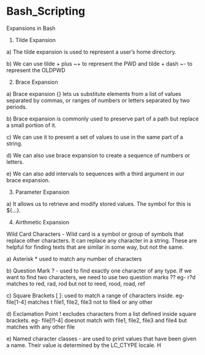 # Bash_Scripting
Expansions in  Bash

1. Tilde Expansion 

a)  The tilde expansion is used to represent a user’s home directory.

b)  We can use tilde + plus  ~+ to represent the PWD and  tilde + dash ~- to represent the OLDPWD


2. Brace Expansion

a)  Brace expansion {} lets us substitute elements from a list of values separated by commas, or ranges of numbers or letters separated by two periods.

b)  Brace expansion is commonly used to preserve part of a path but replace a small portion of it.

c)  We can use it to present a set of values to use in the same part of a string.

d)  We can also use brace expansion to create a sequence of numbers or letters.

e)  We can also add intervals to sequences with a third argument in our brace expansion. 


3. Parameter Expansion

a)  It allows us to retrieve and modify stored values. The symbol for this is ${...}.



4. Airthmetic Expansion


Wild Card Characters - Wild card is a symbol or group of symbols that replace other characters. It can replace any character in a string. These are helpful for finding texts that are similar in some way, but not the same.

a) Asterisk *
used to match any number of characters

b) Question Mark ?  - used to find exactly one character of any type. If we want to find two characters, we need to use two question marks ??
eg- r?d matches to red, rad, rod but not to reed, rood, road, ref

c) Square Brackets [ ]: used to match a range of characters inside.
eg- file[1-4] matches t file1, file2, file3 not to file4 or any other

d) Exclamation Point ! excludes characters from a list defined inside square brackets.
eg- file[!1-4] doesnot match with file1, file2, file3 and file4 but matches with any other file

e) Named character classes - are used to print values that have been given a name. Their value is determined by the LC_CTYPE locale. H
